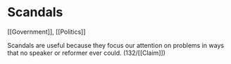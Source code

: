 # Scandals

[[Government]], [[Politics]]

Scandals are useful because they focus our attention on problems in ways that no speaker or reformer ever could.
(132/[[Claim]])